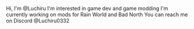 Hi, I'm @Luchiru
I'm interested in game dev and game modding
I'm currently working on mods for Rain World and Bad North
You can reach me on Discord @Luchiru0332

<!---
Luchiru/Luchiru is a ✨ special ✨ repository because its `README.md` (this file) appears on your GitHub profile.
You can click the Preview link to take a look at your changes.
--->
